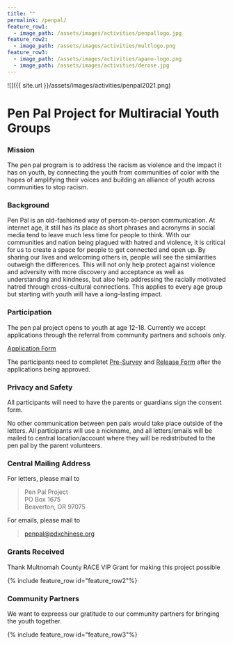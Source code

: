 ```yaml
---
title: ""
permalink: /penpal/
feature_row1:
  - image_path: /assets/images/activities/penpallogo.jpg
feature_row2:
  - image_path: /assets/images/activities/multlogo.png
feature_row3:
  - image_path: /assets/images/activities/apano-logo.png
  - image_path: /assets/images/activities/derose.jpg
---
```


![]({{ site.url }}/assets/images/activities/penpal2021.png)

# Pen Pal Project for Multiracial Youth Groups

### Mission

The pen pal program is to address the racism as violence and the impact it has on youth, by connecting the youth from communities of color with the hopes of amplifying their voices and building an alliance of youth across communities to stop racism.

### Background

Pen Pal is an old-fashioned way of person-to-person communication. At internet age, it still has its place as short phrases and acronyms in social media tend to leave much less time for people to think. With our communities and nation being plagued with hatred and violence, it is critical for us to create a space for people to get connected and open up. By sharing our lives and welcoming others in, people will see the similarities outweigh the differences. This will not only help protect against violence and adversity with more discovery and acceptance as well as understanding and kindness, but also help addressing the racially motivated hatred through cross-cultural connections. This applies to every age group but starting with youth will have a long-lasting impact.

### Participation

The pen pal project opens to youth at age 12-18. Currently we accept applications through the referral from community partners and schools only.

[Application Form](https://docs.google.com/forms/d/e/1FAIpQLSc0d4WQuLi3g14vt3X3CUbjIzki-JTLUWvKXtn48dlmyxVFrA/viewform?usp=sf_link)

The participants need to completet [Pre-Survey](https://docs.google.com/forms/d/e/1FAIpQLSfx1Ccb-3ufzoCoLGll39AQQBPywD5lGp8o7A-W7wzW7-OGUQ/viewform?gxids=7628) and [Release Form](/assets/images/activities/race-vip-release-forms.pdf) after the applications being approved.

### Privacy and Safety

All participants will need to have the parents or guardians sign the consent form.

No other communication between pen pals would take place outside of the letters. All participants will use a nickname, and all letters/emails will be mailed to central location/account where they will be redistributed to the pen pal by the parent volunteers.

### Central Mailing Address

For letters, please mail to

>Pen Pal Project  
>PO Box 1675  
>Beaverton, OR 97075  

For emails, please mail to

>[penpal@pdxchinese.org](mailto:penpal@pdxchinese.org)

### Grants Received

Thank Multnomah County RACE VIP Grant for making this project possible

{% include feature_row id="feature_row2"%}

### Community Partners

We want to expreess our gratitude to our community partners for bringing the youth together.

{% include feature_row id="feature_row3"%}
